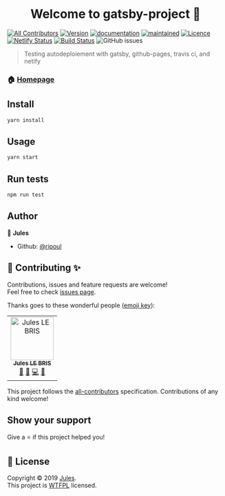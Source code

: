 <h1 align="center">Welcome to gatsby-project 👋</h1>

[![All Contributors](https://img.shields.io/badge/all_contributors-1-orange.svg?style=flat-square)](#contributors)
[![Version](https://img.shields.io/badge/version-0.0.0-blue.svg?cacheSeconds=2592000)](https://img.shields.io/badge/version-0.0.0-blue.svg?cacheSeconds=2592000) 
[![documentation](https://img.shields.io/badge/documentation-yes-brightgreen.svg)](https://github.com/ripoul/gatsby-starter)
[![maintained](https://img.shields.io/badge/Maintained%3F-yes-green.svg)](https://github.com/ripoul/gatsby-starter/graphs/commit-activity)
[![Licence](https://img.shields.io/badge/License-WTFPL-yellow.svg)](https://github.com/ripoul/gatsby-starter/blob/master/LICENCE)
[![Netlify Status](https://api.netlify.com/api/v1/badges/45588a03-34db-4cae-8212-e0af8e29b887/deploy-status)](https://app.netlify.com/sites/romantic-cori-a597df/deploys) 
[![Build Status](https://travis-ci.org/ripoul/gatsby-starter.svg?branch=master)](https://travis-ci.org/ripoul/gatsby-starter)
![GitHub issues](https://img.shields.io/github/issues/ripoul/gatsby-starter.svg)

> Testing autodeploiement with gatsby, github-pages, travis ci, and netify

### 🏠 [Homepage](https://ripoul.github.io/gatsby-starter/)

## Install

```sh
yarn install
```

## Usage

```sh
yarn start
```

## Run tests

```sh
npm run test
```

## Author

👤 **Jules**

* Github: [@ripoul](https://github.com/ripoul)

## 🤝 Contributing ✨

Contributions, issues and feature requests are welcome!<br />Feel free to check [issues page](https://github.com/ripoul/gatsby-starter/issues).

Thanks goes to these wonderful people ([emoji key](https://allcontributors.org/docs/en/emoji-key)):

<!-- ALL-CONTRIBUTORS-LIST:START - Do not remove or modify this section -->
<!-- prettier-ignore -->
<table><tr><td align="center"><a href="https://github.com/ripoul"><img src="https://avatars3.githubusercontent.com/u/23215341?v=4" width="100px;" alt="Jules LE BRIS"/><br /><sub><b>Jules LE BRIS</b></sub></a><br /><a href="https://github.com/ripoul/gatsby-starter/issues?q=author%3Aripoul" title="Bug reports">🐛</a> <a href="#design-ripoul" title="Design">🎨</a> <a href="https://github.com/ripoul/gatsby-starter/commits?author=ripoul" title="Code">💻</a> <a href="#maintenance-ripoul" title="Maintenance">🚧</a></td></tr></table>

<!-- ALL-CONTRIBUTORS-LIST:END -->

This project follows the [all-contributors](https://github.com/all-contributors/all-contributors) specification. Contributions of any kind welcome!

## Show your support

Give a ⭐️ if this project helped you!

## 📝 License

Copyright © 2019 [Jules](https://github.com/ripoul).<br />
This project is [WTFPL](https://github.com/ripoul/gatsby-starter/blob/master/LICENCE) licensed.
